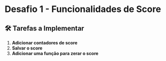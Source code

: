 # Desafio 1 - Funcionalidades de Score


## 🛠 Tarefas a Implementar

1. **Adicionar contadores de score**
2. **Salvar o score**
3. **Adicionar uma função para zerar o score**
